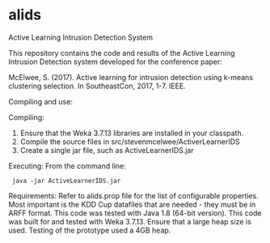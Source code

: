 # alids
Active Learning Intrusion Detection System

This repository contains the code and results of the Active Learning Intrusion Detection 
system developed for the conference paper:

McElwee, S. (2017). Active learning for intrusion detection using k-means clustering 
     selection. In SoutheastCon, 2017, 1-7. IEEE.

Compiling and use:

Compiling:
1. Ensure that the Weka 3.7.13 libraries are installed in your classpath.
2. Compile the source files in src/stevenmcelwee/ActiverLearnerIDS
3. Create a single jar file, such as ActiveLearnerIDS.jar

Executing:
From the command line:

     java -jar ActiveLearnerIDS.jar

Requirements:
Refer to alids.prop file for the list of configurable properties. Most important is
the KDD Cup datafiles that are needed - they must be in ARFF format.
This code was tested with Java 1.8 (64-bit version).
This code was built for and tested with Weka 3.7.13.
Ensure that a large heap size is used. Testing of the prototype used a 4GB heap.

